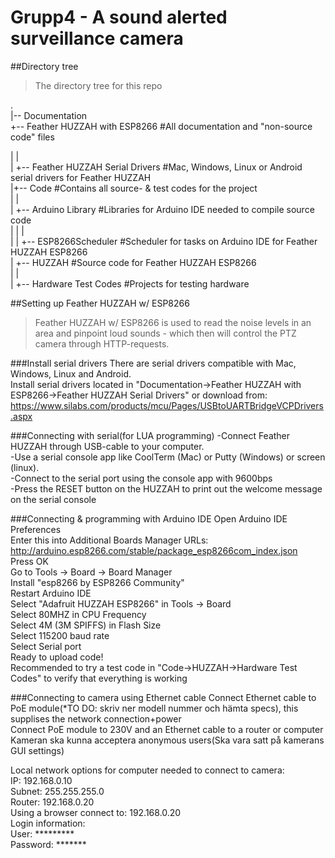 # Grupp4 - A sound alerted surveillance camera


##Directory tree
> The directory tree for this repo

.  
|-- Documentation  
    +-- Feather HUZZAH with ESP8266 #All documentation and "non-source code" files  


|        |  
|        +-- Feather HUZZAH Serial Drivers #Mac, Windows, Linux or Android serial drivers for Feather HUZZAH  
|+-- Code		#Contains all source- & test codes for the project  
|    |  
|    +-- Arduino Library		#Libraries for Arduino IDE needed to compile source code   
|    |    |  
|    |    +-- ESP8266Scheduler		#Scheduler for tasks on Arduino IDE for Feather HUZZAH ESP8266  
|    +-- HUZZAH		#Source code for Feather HUZZAH ESP8266  
|        |  
|        +-- Hardware Test Codes #Projects for testing hardware  

##Setting up Feather HUZZAH w/ ESP8266
> Feather HUZZAH w/ ESP8266 is used to read the noise levels in an area and pinpoint loud sounds - which then will control the PTZ camera through HTTP-requests.

###Install serial drivers
There are serial drivers compatible with Mac, Windows, Linux and Android.  
Install serial drivers located in "Documentation->Feather HUZZAH with ESP8266->Feather HUZZAH Serial Drivers" or download from:
https://www.silabs.com/products/mcu/Pages/USBtoUARTBridgeVCPDrivers.aspx

###Connecting with serial(for LUA programming)
-Connect Feather HUZZAH through USB-cable to your computer.  
-Use a serial console app like CoolTerm (Mac) or Putty (Windows) or screen (linux).  
-Connect to the serial port using the console app with 9600bps  
-Press the RESET button on the HUZZAH to print out the welcome message on the serial console  

###Connecting & programming with Arduino IDE
Open Arduino IDE Preferences  
Enter this into Additional Boards Manager URLs: http://arduino.esp8266.com/stable/package_esp8266com_index.json  
Press OK  
Go to Tools -> Board -> Board Manager  
Install "esp8266 by ESP8266 Community"  
Restart Arduino IDE  
Select "Adafruit HUZZAH ESP8266" in Tools -> Board  
Select 80MHZ in CPU Frequency  
Select 4M (3M SPIFFS) in Flash Size  
Select 115200 baud rate  
Select Serial port  
Ready to upload code!  
Recommended to try a test code in "Code->HUZZAH->Hardware Test Codes" to verify that everything is working  

###Connecting to camera using Ethernet cable
Connect Ethernet cable to PoE module(*TO DO: skriv ner modell nummer och hämta specs), this supplises the network connection+power  
Connect PoE module to 230V and an Ethernet cable to a router or computer  
Kameran ska kunna acceptera anonymous users(Ska vara satt på kamerans GUI settings)  

Local network options for computer needed to connect to camera:  
IP: 192.168.0.10  
Subnet: 255.255.255.0  
Router: 192.168.0.20  
Using a browser connect to: 192.168.0.20  
Login information:  
User: *********  
Password: *******  
